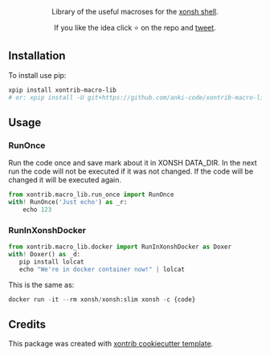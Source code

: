 <p align="center">
Library of the useful macroses for the <a href="https://xon.sh/">xonsh shell</a>.
</p>

<p align="center">  
If you like the idea click ⭐ on the repo and <a href="https://twitter.com/intent/tweet?text=Nice%20xontrib%20for%20the%20xonsh%20shell!&url=https://github.com/anki-code/xontrib-macro-lib" target="_blank">tweet</a>.
</p>


## Installation

To install use pip:

```bash
xpip install xontrib-macro-lib
# or: xpip install -U git+https://github.com/anki-code/xontrib-macro-lib
```

## Usage

### RunOnce

Run the code once and save mark about it in XONSH DATA_DIR. In the next run the code will not be executed if it was not changed. 
If the code will be changed it will be executed again.

```python
from xontrib.macro_lib.run_once import RunOnce
with! RunOnce('Just echo') as _r:
    echo 123
```

### RunInXonshDocker

```python
from xontrib.macro_lib.docker import RunInXonshDocker as Doxer
with! Doxer() as _d:
   pip install lolcat
   echo "We're in docker container now!" | lolcat
```

This is the same as:
```python
docker run -it --rm xonsh/xonsh:slim xonsh -c {code}
```

## Credits

This package was created with [xontrib cookiecutter template](https://github.com/xonsh/xontrib-cookiecutter).